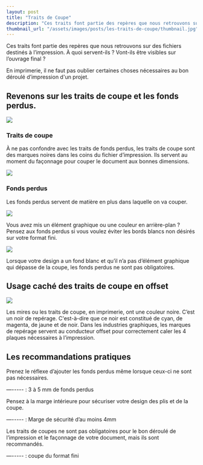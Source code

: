 ```yaml
---
layout: post
title: "Traits de Coupe"
description: "Ces traits font partie des repères que nous retrouvons sur des fichiers destinés à l’impression. À quoi servent-ils ? Vont-ils être visibles sur l’ouvrage final ?"
thumbnail_url: "/assets/images/posts/les-traits-de-coupe/thumbnail.jpg"
---
```


Ces traits font partie des repères que nous retrouvons sur des fichiers destinés à l’impression. À quoi servent-ils ? Vont-ils être visibles sur l’ouvrage final ?

En imprimerie, il ne faut pas oublier certaines choses nécessaires au bon déroulé d’impression d'un projet.

## Revenons sur les traits de coupe et les fonds perdus.
<div class="container container-row centered-content">
    <div>
        <img class="medium" src="{{"/assets/images/posts/les-traits-de-coupe/IMAGE_TC.jpg", | relative_url }}" />
    </div>
    <div class="container-item-1">
        <h3>Traits de coupe</h3>
        <p>
            À ne pas confondre avec les traits de fonds perdus, les traits de coupe sont des marques noires dans les coins du fichier d’impression. Ils servent au moment du façonnage pour couper le document aux bonnes dimensions.
        </p>
    </div>
</div>

<div class="container container-row centered-content">
    <div>
        <img class="medium" src="{{"/assets/images/posts/les-traits-de-coupe/IMAGE_FP_TC.jpg", | relative_url }}" />
    </div>
    <div class="container-item-1">
        <h3>Fonds perdus</h3>
        <p>
            Les fonds perdus servent de matière en plus dans laquelle on va couper.
        </p>
    </div>
</div>

<div class="container">
    <div>
        <img class="medium" src="{{"/assets/images/posts/les-traits-de-coupe/IMAGE_TB.jpg", | relative_url }}" />
    </div>
    <div class="container-item-1">
        <p>
            Vous avez mis un élément graphique ou une couleur en arrière-plan ?
            Pensez aux fonds perdus si vous voulez éviter les bords blancs non désirés sur votre format fini.
        </p>
    </div>
</div>

<div class="container container-row centered-content">
    <div>
        <img class="medium" src="{{"/assets/images/posts/les-traits-de-coupe/IMAGE_SANS_FP_CAR_B.jpg", | relative_url }}" />
    </div>
    <div class="container-item-1">
        <p>
            Lorsque votre design a un fond blanc et qu’il n’a pas d’élément graphique qui dépasse de la coupe, les fonds perdus ne sont pas obligatoires.
        </p>
    </div>
</div>

## Usage caché des traits de coupe en offset
<div class="container container-row centered-content">
    <div>
        <img class="medium" src="{{"/assets/images/posts/les-traits-de-coupe/changing-offset-plates-1241344.jpg", | relative_url }}" />
    </div>
    <div class="container-item-1">
        <p>
            Les mires ou les traits de coupe, en imprimerie, ont une couleur noire. C’est un noir de repérage. C'est-à-dire que ce noir est constitué de cyan, de magenta, de jaune et de noir. Dans les industries graphiques, les marques de repérage servent au conducteur offset pour correctement caler les 4 plaques nécessaires à l’impression.
        </p>
    </div>
</div>

## Les recommandations pratiques
Prenez le réflexe d’ajouter les fonds perdus même lorsque ceux-ci ne sont pas nécessaires.

—----- : 3 à 5 mm de fonds perdus

Pensez à la marge intérieure pour sécuriser votre design des plis et de la coupe.

—----- : Marge de sécurité d’au moins 4mm

Les traits de coupes ne sont pas obligatoires pour le bon déroulé de l’impression et le façonnage de votre document, mais ils sont recommandés.

—----- : coupe du format fini 